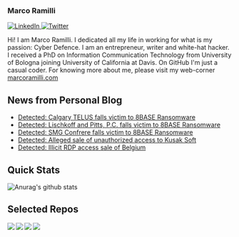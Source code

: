 ### Marco Ramilli

<p align="left">
 <a href="https://www.linkedin.com/in/marcoramilli/" target="_blank">
    <img src="https://img.shields.io/badge/LinkedIn-%230077B5.svg?&style=flat-square&logo=linkedin&logoColor=white&color=071A2C" alt="LinkedIn">
 <a href="https://twitter.com/Marco_Ramilli/" target="_blank">
    <img src="https://img.shields.io/badge/Twitter-%231877F2.svg?&style=flat-square&logo=twitter&logoColor=white&color=071A2C" alt="Twitter">
  </a>
</p>

Hi! I am Marco Ramilli. I dedicated all my life in working for what is my passion: Cyber Defence. I am an entrepreneur, writer and white-hat hacker. I received a PhD on Information Communication Technology from University of Bologna joining University of California at Davis. On GitHub I'm just a casual coder. For knowing more about me, please visit my web-corner [marcoramilli.com](https://marcoramilli.com) 

## News from Personal Blog
<!--START_SECTION:feed-->
* [Detected: Calgary TELUS falls victim to 8BASE Ransomware](https:&#x2F;&#x2F;marcoramilli.com&#x2F;2023&#x2F;12&#x2F;06&#x2F;detected-calgary-telus-falls-victim-to-8base-ransomware&#x2F;)
* [Detected: Lischkoff and Pitts, P.C. falls victim to 8BASE Ransomware](https:&#x2F;&#x2F;marcoramilli.com&#x2F;2023&#x2F;12&#x2F;06&#x2F;detected-lischkoff-and-pitts-p-c-falls-victim-to-8base-ransomware&#x2F;)
* [Detected: SMG Confrere falls victim to 8BASE Ransomware](https:&#x2F;&#x2F;marcoramilli.com&#x2F;2023&#x2F;12&#x2F;06&#x2F;detected-smg-confrere-falls-victim-to-8base-ransomware&#x2F;)
* [Detected: Alleged sale of unauthorized access to Kusak Soft](https:&#x2F;&#x2F;marcoramilli.com&#x2F;2023&#x2F;12&#x2F;06&#x2F;detected-alleged-sale-of-unauthorized-access-to-kusak-soft&#x2F;)
* [Detected: Illicit RDP access sale of Belgium](https:&#x2F;&#x2F;marcoramilli.com&#x2F;2023&#x2F;12&#x2F;06&#x2F;detected-illicit-rdp-access-sale-of-belgium&#x2F;)
<!--END_SECTION:feed-->

## Quick Stats
![Anurag's github stats](https://github-readme-stats.vercel.app/api?username=marcoramilli&show_icons=true&hide_border=true&hide=contribs,prs])

## Selected Repos
<a href="https://github.com/marcoramilli/MalwareTrainingSets">
  <img align="left" src="https://github-readme-stats.vercel.app/api/pin/?username=marcoramilli&repo=MalwareTrainingSets" />
</a>
<a href="https://github.com/marcoramilli/PhishingKitTracker">
  <img align="left" src="https://github-readme-stats.vercel.app/api/pin/?username=marcoramilli&repo=PhishingKitTracker" />
</a>
<a href="https://github.com/marcoramilli/malcontrol">
  <img align="left" src="https://github-readme-stats.vercel.app/api/pin/?username=marcoramilli&repo=malcontrol" />
</a>
<a href="https://github.com/marcoramilli/APT34">
  <img align="left" src="https://github-readme-stats.vercel.app/api/pin/?username=marcoramilli&repo=APT34" />
</a>
